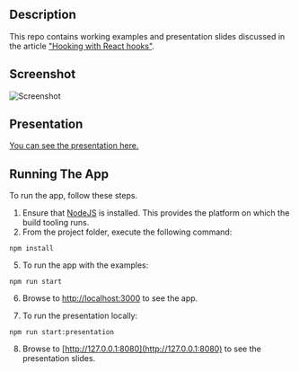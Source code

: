 ## Description 
This repo contains working examples and presentation slides discussed in the article ["Hooking with React hooks"](https://medium.com/@mihailgaberov/hooking-with-react-hooks-964df4b23960).

## Screenshot
![Screenshot](https://github.com/mihailgaberov/react-hooks/blob/master/screenshot.jpg)

## Presentation
[You can see the presentation here.](https://mihailgaberov.github.io/react-hooks/)

## Running The App

To run the app, follow these steps.

1. Ensure that [NodeJS](http://nodejs.org/) is installed. This provides the platform on which the build tooling runs.
2. From the project folder, execute the following command:

  ```shell
  npm install
  ```
  
5. To run the app with the examples:

  ```shell
  npm run start
  ```

6. Browse to [http://localhost:3000](http://localhost:3000) to see the app.

7. To run the presentation locally:

  ```shell
  npm run start:presentation
  ```

8. Browse to [http://127.0.0.1:8080](http://127.0.0.1:8080) to see the presentation slides.
